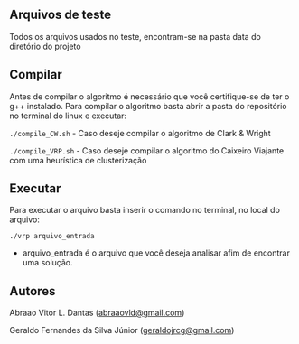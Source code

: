 ## Arquivos de teste

Todos os arquivos usados no teste, encontram-se  na pasta data do diretório do projeto

## Compilar

Antes de compilar o algoritmo é necessário que você certifique-se de ter o g++ instalado.
Para compilar o algoritmo basta abrir a pasta do repositório no terminal do linux e executar:

```./compile_CW.sh``` - Caso deseje compilar o algoritmo de Clark & Wright

```./compile_VRP.sh``` - Caso deseje compilar o algoritmo do Caixeiro Viajante com uma heurística de clusterização

## Executar

Para executar o arquivo basta inserir o comando no terminal, no local do arquivo:

```./vrp arquivo_entrada```

- arquivo_entrada é o arquivo que você deseja analisar afim de encontrar uma solução.

## Autores

Abraao Vitor L. Dantas (abraaovld@gmail.com)

Geraldo Fernandes da Silva Júnior (geraldojrcg@gmail.com)
